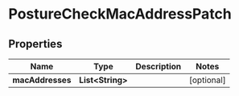 

# PostureCheckMacAddressPatch


## Properties

| Name | Type | Description | Notes |
|------------ | ------------- | ------------- | -------------|
|**macAddresses** | **List&lt;String&gt;** |  |  [optional] |




